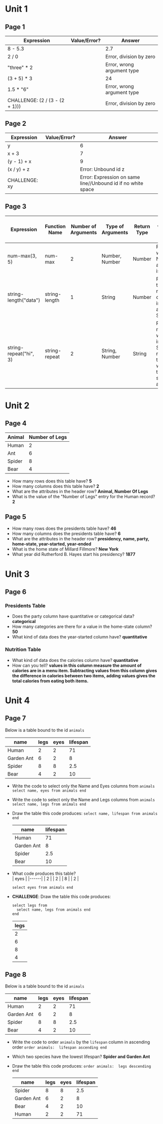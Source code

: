 # Unit 1

## Page 1

| Expression                       | Value/Error? | Answer                     |
|----------------------------------|--------------|----------------------------|
| 8 - 5.3                          |              | 2.7                        |
| 2 / 0                            |              | Error, division by zero    |
| "three" * 2                      |              | Error, wrong argument type |
| (3 + 5) * 3                      |              | 24                         |
| 1.5 * "6"                        |              | Error, wrong argument type |
| CHALLENGE:   (2 / (3 - (2 + 1))) |              | Error, division by zero    |

## Page 2

| Expression      | Value/Error? | Answer                                                        |
|-----------------|--------------|---------------------------------------------------------------|
| y               |              | 6                                                             |
| x + 3           |              | 7                                                             |
| (y - 1) + x     |              | 9                                                             |
| (x / y) + z     |              | Error:  Unbound id z                                          |
| CHALLENGE:   xy |              | Error:  Expression on same line//Unbound id if no white space |

## Page 3

| Expression             | Function Name | Number of Arguments | Type of Arguments | Return Type | Describe what this function does.                                                           |
|------------------------|---------------|---------------------|-------------------|-------------|---------------------------------------------------------------------------------------------|
| num-max(3, 5)          | num-max       | 2                   | Number, Number    | Number      | Returns whichever Number argument is larger.                                                |
| string-length("data")  | string-length | 1                   | String            | Number      | Returns the number of characters in the argument String                                     |
| string-repeat("hi", 3) | string-repeat | 2                   | String, Number    | String      | Returns a new string with the input String repeated x times, where x is the second argument |


# Unit 2

## Page 4

| Animal | Number of Legs |
|--------|----------------|
| Human  | 2              |
| Ant    | 6              |
| Spider | 8              |
| Bear   | 4              |  

 - How many rows does this table have? **5**
 - How many columns does this table have? **2**
 - What are the attributes in the header row? 
   **Animal, Number Of Legs**
 - What is the value of the "Number of Legs" 
   entry for the Human record? **2**

## Page 5

 - How many rows does the presidents 
   table have? **46**
 - How many columns does the presidents 
   table have? **6**
 - What are the attributes in the header 
   row? **presidency, name, party, home-state,
   year-started, year-ended**
 - What is the home state of
   Millard Fillmore? **New York**
 - What year did Rutherford B. Hayes
   start his presidency? **1877**

# Unit 3

## Page 6

### Presidents Table
 - Does the party column have
   quantitative or categorical
   data?  **categorical**
 - How many categories are there for
   a value in the home-state column? **50**
 - What kind of data does the year-started
   column have?  **quantitative**

### Nutrition Table
 - What kind of data does the calories
   column have?  **quantitative**
 - How can you tell? **values in this
   column measure the amount of calories
   are in a menu item.  Subtracting 
   values from this column gives the 
   difference in calories between two items,
   adding values gives the total calories
   from eating both items.**

# Unit 4

## Page 7

Below is a table bound to the id `animals`

| name       | legs | eyes | lifespan |
|------------|------|------|----------|
| Human      | 2    | 2    | 71       |
| Garden Ant | 6    | 2    | 8        |
| Spider     | 8    | 8    | 2.5      |
| Bear       | 4    | 2    | 10       |

 - Write the code to select only the Name 
   and Eyes columns from `animals`
   `select name, eyes from animals end`

 - Write the code to select only the Name 
   and Legs columns from `animals`
   `select name, legs from animals end`

 - Draw the table this code produces:
   `select name, lifespan from animals end`

   | name       | lifespan |
   |------------|----------|
   | Human      | 71       |
   | Garden Ant | 8        |
   | Spider     | 2.5      |
   | Bear       | 10       |

 - What code produces this table?   
   | eyes |
   |------|
   | 2    |
   | 2    |
   | 8    |
   | 2    |

   `select eyes from animals end`

 - **CHALLENGE**:  Draw the table this code
   produces:
   ```
   select legs from
     select name, legs from animals end
   end
   ```

   | legs |
   |------|
   | 2    |
   | 6    |
   | 8    |
   | 4    |

## Page 8

Below is a table bound to the id `animals`

| name       | legs | eyes | lifespan |
|------------|------|------|----------|
| Human      | 2    | 2    | 71       |
| Garden Ant | 6    | 2    | 8        |
| Spider     | 8    | 8    | 2.5      |
| Bear       | 4    | 2    | 10       |

 - Write the code to order `animals` by
   the `lifespan` column in ascending order
   `order animals:  lifespan ascending end`

 - Which two species have the lowest lifespan?
   **Spider and Garden Ant**

 - Draw the table this code produces:
   `order animals:  legs descending end`

    | name       | legs | eyes | lifespan |
	|------------|------|------|----------|
	| Spider     | 8    | 8    | 2.5      |
	| Garden Ant | 6    | 2    | 8        |
	| Bear       | 4    | 2    | 10       |
	| Human      | 2    | 2    | 71       |
